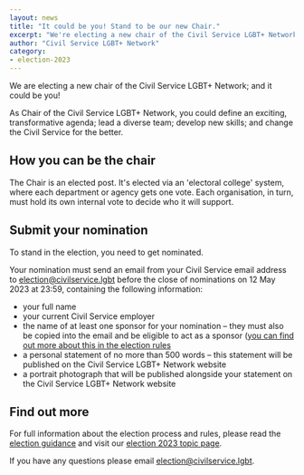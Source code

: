 ```yaml
---
layout: news
title: "It could be you! Stand to be our new Chair."
excerpt: "We're electing a new chair of the Civil Service LGBT+ Network. Here's what you need to know to take part."
author: "Civil Service LGBT+ Network"
category:
- election-2023
---
```


We are electing a new chair of the Civil Service LGBT+ Network; and it could be you!

As Chair of the Civil Service LGBT+ Network, you could define an exciting, transformative agenda; lead a diverse team; develop new skills; and change the Civil Service for the better.

## How you can be the chair 

The Chair is an elected post. It's elected via an 'electoral college' system, where each department or agency gets one vote. Each organisation, in turn, must hold its own internal vote to decide who it will support.

## Submit your nomination

To stand in the election, you need to get nominated.

Your nomination must send an email from your Civil Service email address to <election@civilservice.lgbt> before the close of nominations on 12 May 2023 at 23:59, containing the following information:

- your full name
- your current Civil Service employer
- the name of at least one sponsor for your nomination – they must also be copied into the email and be eligible to act as a sponsor ([you can find out more about this in the election rules](/election/2023/rules#your-sponsor)
- a personal statement of no more than 500 words – this statement will be published on the Civil Service LGBT+ Network website
- a portrait photograph that will be published alongside your statement on the Civil Service LGBT+ Network website

## Find out more

For full information about the election process and rules, please read the [election guidance](/election/2023/rules) and visit our [election 2023 topic page](/election/2023/).

If you have any questions please email <election@civilservice.lgbt>.
